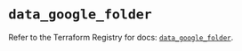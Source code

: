 # `data_google_folder`

Refer to the Terraform Registry for docs: [`data_google_folder`](https://registry.terraform.io/providers/hashicorp/google-beta/6.34.0/docs/data-sources/google_folder).
